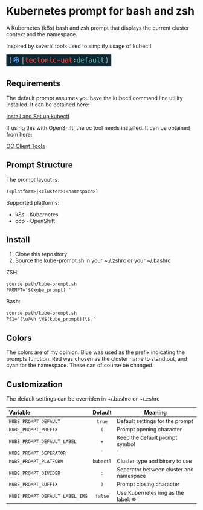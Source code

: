 Kubernetes prompt for bash and zsh
==================================

A Kubernetes (k8s) bash and zsh prompt that displays the current cluster
context and the namespace.

Inspired by several tools used to simplify usage of kubectl

![prompt](img/screenshot2.png)

## Requirements

The default prompt assumes you have the kubectl command line utility installed.  It
can be obtained here:

[Install and Set up kubectl](https://kubernetes.io/docs/tasks/tools/install-kubectl/)

If using this with OpenShift, the oc tool needs installed.  It can be obtained from here:

[OC Client Tools](https://www.openshift.org/download.html)

## Prompt Structure

The prompt layout is:

```
(<platform>|<cluster>:<namespace>)
```

Supported platforms:
* k8s - Kubernetes
* ocp - OpenShift

## Install

1. Clone this repository
2. Source the kube-prompt.sh in your ~./.zshrc or your ~/.bashrc

ZSH:
```
source path/kube-prompt.sh
PROMPT='$(kube_prompt) '
```

Bash:
```
source path/kube-prompt.sh
PS1='[\u@\h \W$(kube_prompt)]\$ '
```

## Colors

The colors are of my opinion.  Blue was used as the prefix indicating the
prompts function.  Red was chosen as the cluster name to stand out, and cyan
for the namespace.  These can of course be changed.

## Customization

The default settings can be overriden in ~/.bashrc or ~/.zshrc

| Variable | Default | Meaning |
| :------- | :-----: | ------- |
| `KUBE_PROMPT_DEFAULT` | `true` | Default settings for the prompt |
| `KUBE_PROMPT_PREFIX` | `(` | Prompt opening character  |
| `KUBE_PROMPT_DEFAULT_LABEL` | `⎈` | Keep the default prompt symbol |
| `KUBE_PROMPT_SEPERATOR` | `|` | Seperator between symbol and cluster name |
| `KUBE_PROMPT_PLATFORM` | `kubectl` | Cluster type and binary to use |
| `KUBE_PROMPT_DIVIDER` | `:` | Seperator between cluster and namespace |
| `KUBE_PROMPT_SUFFIX` | `)` | Prompt closing character |
| `KUBE_PROMPT_DEFAULT_LABEL_IMG` | `false` | Use Kubernetes img as the label: ☸️  |

